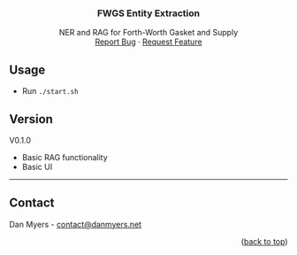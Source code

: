  <h3 align="center">FWGS Entity Extraction</h3>

  <p align="center">
    NER and RAG for Forth-Worth Gasket and Supply
    <br />
    <a href="https://github.com/DanMyers300/FWGS/issues">Report Bug</a>
    ·
    <a href="https://github.com/DanMyers300/FWGS/issues">Request Feature</a>
  </p>

<!-- USAGE EXAMPLES -->
## Usage

- Run `./start.sh`

<!-- Version -->
## Version
V0.1.0
- Basic RAG functionality
- Basic UI

---
<!-- CONTACT -->
## Contact

Dan Myers - contact@danmyers.net

<p align="right">(<a href="#readme-top">back to top</a>)</p>
